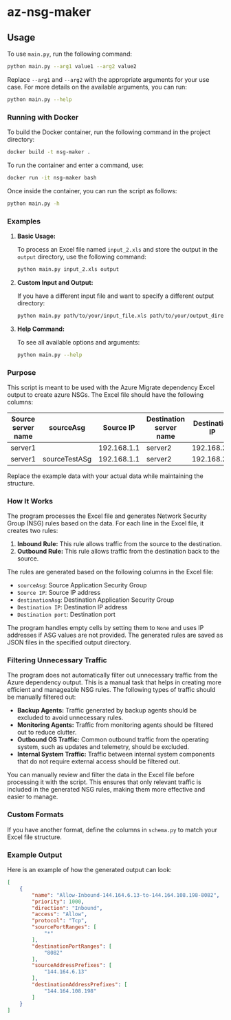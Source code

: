 # az-nsg-maker

## Usage

To use `main.py`, run the following command:

```bash
python main.py --arg1 value1 --arg2 value2
```

Replace `--arg1` and `--arg2` with the appropriate arguments for your use case. For more details on the available arguments, you can run:

```bash
python main.py --help
```

### Running with Docker

To build the Docker container, run the following command in the project directory:

```bash
docker build -t nsg-maker .
```

To run the container and enter a command, use:

```bash
docker run -it nsg-maker bash
```

Once inside the container, you can run the script as follows:

```bash
python main.py -h
```

### Examples

1. **Basic Usage:**

   To process an Excel file named `input_2.xls` and store the output in the `output` directory, use the following command:

   ```bash
   python main.py input_2.xls output
   ```

2. **Custom Input and Output:**

   If you have a different input file and want to specify a different output directory:

   ```bash
   python main.py path/to/your/input_file.xls path/to/your/output_directory
   ```

3. **Help Command:**

   To see all available options and arguments:

   ```bash
   python main.py --help
   ```

### Purpose

This script is meant to be used with the Azure Migrate dependency Excel output to create azure NSGs. The Excel file should have the following columns:

| Source server name | sourceAsg     | Source IP      | Destination server name | Destination IP    | Destination port | Comment | Environment | destinationAsg     |
|--------------------|---------------|----------------|-------------------------|-------------------|------------------|---------|-------------|--------------------|
| server1            |               | 192.168.1.1    | server2                 | 192.168.2.1       | 8080             | HTTP    | PROD        |                    |
| server1            | sourceTestASg | 192.168.1.1    | server2                 | 192.168.2.1       | 8080             | HTTP    | PROD        | destinationTestASg |

Replace the example data with your actual data while maintaining the structure.

### How It Works

The program processes the Excel file and generates Network Security Group (NSG) rules based on the data. For each line in the Excel file, it creates two rules:

1. **Inbound Rule:** This rule allows traffic from the source to the destination.
2. **Outbound Rule:** This rule allows traffic from the destination back to the source.

The rules are generated based on the following columns in the Excel file:
- `sourceAsg`: Source Application Security Group
- `Source IP`: Source IP address
- `destinationAsg`: Destination Application Security Group
- `Destination IP`: Destination IP address
- `Destination port`: Destination port

The program handles empty cells by setting them to `None` and uses IP addresses if ASG values are not provided. The generated rules are saved as JSON files in the specified output directory.

### Filtering Unnecessary Traffic

The program does not automatically filter out unnecessary traffic from the Azure dependency output. This is a manual task that helps in creating more efficient and manageable NSG rules. The following types of traffic should be manually filtered out:

- **Backup Agents:** Traffic generated by backup agents should be excluded to avoid unnecessary rules.
- **Monitoring Agents:** Traffic from monitoring agents should be filtered out to reduce clutter.
- **Outbound OS Traffic:** Common outbound traffic from the operating system, such as updates and telemetry, should be excluded.
- **Internal System Traffic:** Traffic between internal system components that do not require external access should be filtered out.

You can manually review and filter the data in the Excel file before processing it with the script. This ensures that only relevant traffic is included in the generated NSG rules, making them more effective and easier to manage.

### Custom Formats

If you have another format, define the columns in `schema.py` to match your Excel file structure.

### Example Output

Here is an example of how the generated output can look:

```json
[
    {
        "name": "Allow-Inbound-144.164.6.13-to-144.164.108.198-8082",
        "priority": 1000,
        "direction": "Inbound",
        "access": "Allow",
        "protocol": "Tcp",
        "sourcePortRanges": [
            "*"
        ],
        "destinationPortRanges": [
            "8082"
        ],
        "sourceAddressPrefixes": [
            "144.164.6.13"
        ],
        "destinationAddressPrefixes": [
            "144.164.108.198"
        ]
    }
]
```
